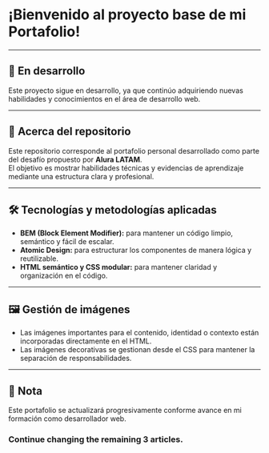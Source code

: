 # ¡Bienvenido al proyecto base de mi Portafolio!

---

## 🚧 En desarrollo

Este proyecto sigue en desarrollo, ya que continúo adquiriendo nuevas habilidades y conocimientos en el área de desarrollo web.

---

## 📂 Acerca del repositorio

Este repositorio corresponde al portafolio personal desarrollado como parte del desafío propuesto por **Alura LATAM**.  
El objetivo es mostrar habilidades técnicas y evidencias de aprendizaje mediante una estructura clara y profesional.

---

## 🛠️ Tecnologías y metodologías aplicadas

- **BEM (Block Element Modifier):** para mantener un código limpio, semántico y fácil de escalar.  
- **Atomic Design:** para estructurar los componentes de manera lógica y reutilizable.  
- **HTML semántico y CSS modular:** para mantener claridad y organización en el código.

---

## 🖼️ Gestión de imágenes

- Las imágenes importantes para el contenido, identidad o contexto están incorporadas directamente en el HTML.  
- Las imágenes decorativas se gestionan desde el CSS para mantener la separación de responsabilidades.

---

## 📌 Nota

Este portafolio se actualizará progresivamente conforme avance en mi formación como desarrollador web.


### Continue changing the remaining 3 articles.